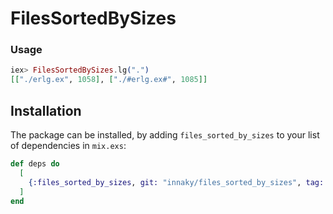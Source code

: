 # FilesSortedBySizes

### Usage

```elixir
iex> FilesSortedBySizes.lg(".")
[["./erlg.ex", 1058], ["./#erlg.ex#", 1085]]
```

## Installation

The package can be installed, by adding `files_sorted_by_sizes` to your list of dependencies in `mix.exs`:

```elixir
def deps do
  [
    {:files_sorted_by_sizes, git: "innaky/files_sorted_by_sizes", tag: "v0.1.0"}
  ]
end
```
